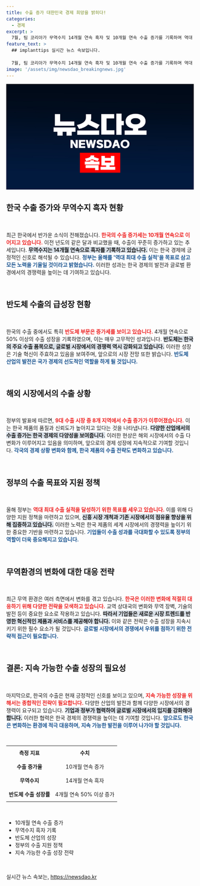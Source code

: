```yaml
---
title: 수출 증가 대한민국 경제 희망을 밝히다!
categories:
  - 경제
excerpt: >
  7월, 팀 코리아가 무역수지 14개월 연속 흑자 및 10개월 연속 수출 증가를 기록하며 역대 최대 수출실적 목표에 박차를 가하고 있습니다. 반도체 수출은 4개월 연속 50% 이상 증가!
feature_text: >
  ## implanttips 실시간 뉴스 속보입니다.

  7월, 팀 코리아가 무역수지 14개월 연속 흑자 및 10개월 연속 수출 증가를 기록하며 역대 최대 수출실적 목표에 박차를 가하고 있습니다. 반도체 수출은 4개월 연속 50% 이상 증가!
image: '/assets/img/newsdao_breakingnews.jpg'
---
```


<p><img src="/assets/img/newsdao_breakingnews.jpg" alt="implanttips 속보" /></p>

<h2 data-ke-size="size26">한국 수출 증가와 무역수지 흑자 현황</h2>

<p data-ke-size="size16">&nbsp;</p>

<p>최근 한국에서 반가운 소식이 전해졌습니다. <b><span style="color: #ee2323;">한국의 수출 증가세는 10개월 연속으로 이어지고 있습니다.</span></b> 이전 년도의 같은 달과 비교했을 때, 수출이 꾸준히 증가하고 있는 추세입니다. <b><span style="background-color: #21538527;">무역수지는 14개월 연속으로 흑자를 기록하고 있습니다.</span></b> 이는 한국 경제에 긍정적인 신호로 해석될 수 있습니다. <b><span style="color: #1a5490;">정부는 올해를 '역대 최대 수출 실적'을 목표로 삼고 모든 노력을 기울일 것이라고 밝혔습니다.</span></b> 이러한 성과는 한국 경제의 발전과 글로벌 환경에서의 경쟁력을 높이는 데 기여하고 있습니다.</p>

<p data-ke-size="size16">&nbsp;</p>

<h2 data-ke-size="size26">반도체 수출의 급성장 현황</h2>

<p data-ke-size="size16">&nbsp;</p>

<p>한국의 수출 중에서도 특히 <b><span style="color: #ee2323;">반도체 부문은 증가세를 보이고 있습니다.</span></b> 4개월 연속으로 50% 이상의 수출 성장을 기록하였으며, 이는 매우 고무적인 성과입니다. <b><span style="background-color: #21538527;">반도체는 한국의 주요 수출 품목으로, 글로벌 시장에서의 경쟁력 역시 강화되고 있습니다.</span></b> 이러한 성장은 기술 혁신이 주효하고 있음을 보여주며, 앞으로의 시장 전망 또한 밝습니다. <b><span style="color: #1a5490;">반도체 산업의 발전은 국가 경제의 선도적인 역할을 하게 될 것입니다.</span></b></p>

<p data-ke-size="size16">&nbsp;</p>

<h2 data-ke-size="size26">해외 시장에서의 수출 상황</h2>

<p data-ke-size="size16">&nbsp;</p>

<p>정부의 발표에 따르면, <b><span style="color: #ee2323;">9대 수출 시장 중 8개 지역에서 수출 증가가 이루어졌습니다.</span></b> 이는 한국 제품의 품질과 신뢰도가 높아지고 있다는 것을 나타냅니다. <b><span style="background-color: #21538527;">다양한 산업에서의 수출 증가는 한국 경제의 다양성을 보여줍니다.</span></b> 이러한 현상은 해외 시장에서의 수출 다변화가 이루어지고 있음을 의미하며, 앞으로의 경제 성장에 지속적으로 기여할 것입니다. <b><span style="color: #1a5490;">각국의 경제 상황 변화와 함께, 한국 제품의 수출 전략도 변화하고 있습니다.</span></b></p>

<p data-ke-size="size16">&nbsp;</p>

<h2 data-ke-size="size26">정부의 수출 목표와 지원 정책</h2>

<p data-ke-size="size16">&nbsp;</p>

<p>올해 정부는 <b><span style="color: #ee2323;">역대 최대 수출 실적을 달성하기 위한 목표를 세우고 있습니다.</span></b> 이를 위해 다양한 지원 정책을 마련하고 있으며, <b><span style="background-color: #21538527;">신흥 시장 개척과 기존 시장에서의 점유율 향상을 위해 집중하고 있습니다.</span></b> 이러한 노력은 한국 제품의 세계 시장에서의 경쟁력을 높이기 위한 중요한 기반을 마련하고 있습니다. <b><span style="color: #1a5490;">기업들이 수출 성과를 극대화할 수 있도록 정부의 역할이 더욱 중요해지고 있습니다.</span></b></p>

<p data-ke-size="size16">&nbsp;</p>

<h2 data-ke-size="size26">무역환경의 변화에 대한 대응 전략</h2>

<p data-ke-size="size16">&nbsp;</p>

<p>최근 무역 환경은 여러 측면에서 변화를 겪고 있습니다. <b><span style="color: #ee2323;">한국은 이러한 변화에 적절히 대응하기 위해 다양한 전략을 모색하고 있습니다.</span></b> 교역 상대국의 변화와 무역 장벽, 기술의 발전 등이 중요한 요소로 작용하고 있습니다. <b><span style="background-color: #21538527;">따라서 기업들은 새로운 시장 트렌드를 반영한 혁신적인 제품과 서비스를 제공해야 합니다.</span></b> 이와 같은 전략은 수출 성장을 지속시키기 위한 필수 요소가 될 것입니다. <b><span style="color: #1a5490;">글로벌 시장에서의 경쟁에서 우위를 점하기 위한 전략적 접근이 필요합니다.</span></b></p>

<p data-ke-size="size16">&nbsp;</p>

<h2 data-ke-size="size26">결론: 지속 가능한 수출 성장의 필요성</h2>

<p data-ke-size="size16">&nbsp;</p>

<p>마지막으로, 한국의 수출은 현재 긍정적인 신호를 보이고 있으며, <b><span style="color: #ee2323;">지속 가능한 성장을 위해서는 종합적인 전략이 필요합니다.</span></b> 다양한 산업의 발전과 함께 다양한 시장에서의 경쟁력이 요구되고 있습니다. <b><span style="background-color: #21538527;">기업과 정부가 협력하여 글로벌 시장에서의 입지를 강화해야 합니다.</span></b> 이러한 협력은 한국 경제의 경쟁력을 높이는 데 기여할 것입니다. <b><span style="color: #1a5490;">앞으로도 한국은 변화하는 환경에 적극 대응하며, 지속 가능한 발전을 이루어 나가야 할 것입니다.</span></b></p>

<p data-ke-size="size16">&nbsp;</p>

<table style="width: 100%; border-collapse: collapse;">
<tr>
<td style="text-align: center; height: 32px;"><b>측정 지표</b></td>
<td style="text-align: center; height: 32px;"><b>수치</b></td>
</tr>
<tr>
<td style="text-align: center; height: 32px;"><b>수출 증가율</b></td>
<td style="text-align: center; height: 32px;">10개월 연속 증가</td>
</tr>
<tr>
<td style="text-align: center; height: 32px;"><b>무역수지</b></td>
<td style="text-align: center; height: 32px;">14개월 연속 흑자</td>
</tr>
<tr>
<td style="text-align: center; height: 32px;"><b>반도체 수출 성장률</b></td>
<td style="text-align: center; height: 32px;">4개월 연속 50% 이상 증가</td>
</tr>
</table>

<p data-ke-size="size16">&nbsp;</p>

<ul>
<li>10개월 연속 수출 증가</li>
<li>무역수지 흑자 기록</li>
<li>반도체 산업의 성장</li>
<li>정부의 수출 지원 정책</li>
<li>지속 가능한 수출 성장 전략</li>
</ul>

<p data-ke-size="size16">&nbsp;</p>
실시간 뉴스 속보는, <a href="https://newsdao.kr" rel="dofollow">https://newsdao.kr</a>


